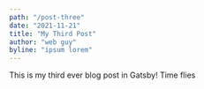 ```yaml
---
path: "/post-three"
date: "2021-11-21"
title: "My Third Post"
author: "web guy"
byline: "ipsum lorem"
---
```


This is my third ever blog post in Gatsby! Time flies
